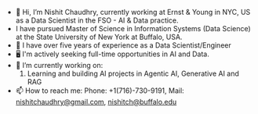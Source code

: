 - 👋 Hi, I’m Nishit Chaudhry, currently working at Ernst & Young in NYC, US as a Data Scientist in the FSO - AI & Data practice.
- I have pursued Master of Science in Information Systems (Data Science) at the State University of New York at Buffalo, USA.
- 👀 I have over five years of experience as a Data Scientist/Engineer
- 🖥 I'm actively seeking full-time opportunities in AI and Data.
- 🌱 I’m currently working on:
    1. Learning and building AI projects in Agentic AI, Generative AI and RAG
- 📫 How to reach me: Phone: +1(716)-730-9191, Mail: nishitchaudhry@gmail.com, nishitch@buffalo.edu

<!---
nishitchaudhry/nishitchaudhry is a ✨ special ✨ repository because its `README.md` (this file) appears on your GitHub profile.
You can click the Preview link to take a look at your changes.
--->
